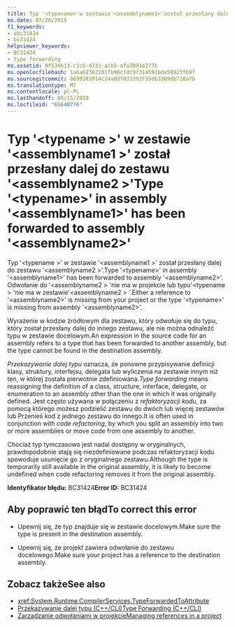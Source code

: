 ```yaml
---
title: Typ '<typename>'w zestawie'<assemblyname1>'został przesłany dalej do zestawu'<assemblyname2>'
ms.date: 07/20/2015
f1_keywords:
- vbc31424
- bc31424
helpviewer_keywords:
- BC31424
- type forwarding
ms.assetid: 0f53e613-c1cb-4722-acb5-afa3091e277b
ms.openlocfilehash: 1aba62382201fb96cfdc9f314592bde59923fb9f
ms.sourcegitcommit: 8699383914c24a0df033393f55db3369db728a7b
ms.translationtype: MT
ms.contentlocale: pl-PL
ms.lasthandoff: 05/15/2019
ms.locfileid: "65640776"
---
```

# <a name="type-typename-in-assembly-assemblyname1-has-been-forwarded-to-assembly-assemblyname2"></a><span data-ttu-id="db496-102">Typ '\<typename >' w zestawie '\<assemblyname1 >' został przesłany dalej do zestawu '\<assemblyname2 >'</span><span class="sxs-lookup"><span data-stu-id="db496-102">Type '\<typename>' in assembly '\<assemblyname1>' has been forwarded to assembly '\<assemblyname2>'</span></span>
<span data-ttu-id="db496-103">Typ '\<typename >' w zestawie '\<assemblyname1 >' został przesłany dalej do zestawu '\<assemblyname2 >'.</span><span class="sxs-lookup"><span data-stu-id="db496-103">Type '\<typename>' in assembly '\<assemblyname1>' has been forwarded to assembly '\<assemblyname2>'.</span></span> <span data-ttu-id="db496-104">Odwołanie do '\<assemblyname2 > 'nie ma w projekcie lub typu'\<typename > 'nie ma w zestawie'\<assemblyname2 > '.</span><span class="sxs-lookup"><span data-stu-id="db496-104">Either a reference to '\<assemblyname2>' is missing from your project or the type '\<typename>' is missing from assembly '\<assemblyname2>'.</span></span>  
  
 <span data-ttu-id="db496-105">Wyrażenie w kodzie źródłowym dla zestawu, który odwołuje się do typu, który został przesłany dalej do innego zestawu, ale nie można odnaleźć typu w zestawie docelowym.</span><span class="sxs-lookup"><span data-stu-id="db496-105">An expression in the source code for an assembly refers to a type that has been forwarded to another assembly, but the type cannot be found in the destination assembly.</span></span>  
  
 <span data-ttu-id="db496-106">*Przekazywanie dalej typu* oznacza, że ponowne przypisywanie definicji klasy, struktury, interfejsu, delegata lub wyliczenia na zestawie innym niż ten, w której została pierwotnie zdefiniowana.</span><span class="sxs-lookup"><span data-stu-id="db496-106">*Type forwarding* means reassigning the definition of a class, structure, interface, delegate, or enumeration to an assembly other than the one in which it was originally defined.</span></span> <span data-ttu-id="db496-107">Jest często używana w połączeniu z *refaktoryzacji kodu*, za pomocą którego możesz podzielić zestawu do dwóch lub więcej zestawów lub Przenieś kod z jednego zestawu do innego.</span><span class="sxs-lookup"><span data-stu-id="db496-107">It is often used in conjunction with *code refactoring*, by which you split an assembly into two or more assemblies or move code from one assembly to another.</span></span>  
  
 <span data-ttu-id="db496-108">Chociaż typ tymczasowo jest nadal dostępny w oryginalnych, prawdopodobnie stają się niezdefiniowane podczas refaktoryzacji kodu spowoduje usunięcie go z oryginalnego zestawu.</span><span class="sxs-lookup"><span data-stu-id="db496-108">Although the type is temporarily still available in the original assembly, it is likely to become undefined when code refactoring removes it from the original assembly.</span></span>  
  
 <span data-ttu-id="db496-109">**Identyfikator błędu:** BC31424</span><span class="sxs-lookup"><span data-stu-id="db496-109">**Error ID:** BC31424</span></span>  
  
## <a name="to-correct-this-error"></a><span data-ttu-id="db496-110">Aby poprawić ten błąd</span><span class="sxs-lookup"><span data-stu-id="db496-110">To correct this error</span></span>  
  
- <span data-ttu-id="db496-111">Upewnij się, że typ znajduje się w zestawie docelowym.</span><span class="sxs-lookup"><span data-stu-id="db496-111">Make sure the type is present in the destination assembly.</span></span>  
  
- <span data-ttu-id="db496-112">Upewnij się, że projekt zawiera odwołanie do zestawu docelowego.</span><span class="sxs-lookup"><span data-stu-id="db496-112">Make sure your project has a reference to the destination assembly.</span></span>  
  
## <a name="see-also"></a><span data-ttu-id="db496-113">Zobacz także</span><span class="sxs-lookup"><span data-stu-id="db496-113">See also</span></span>

- <xref:System.Runtime.CompilerServices.TypeForwardedToAttribute>
- [<span data-ttu-id="db496-114">Przekazywanie dalej typu (C++/CLI)</span><span class="sxs-lookup"><span data-stu-id="db496-114">Type Forwarding (C++/CLI)</span></span>](/cpp/windows/type-forwarding-cpp-cli)
- [<span data-ttu-id="db496-115">Zarządzanie odwołaniami w projekcie</span><span class="sxs-lookup"><span data-stu-id="db496-115">Managing references in a project</span></span>](/visualstudio/ide/managing-references-in-a-project)
